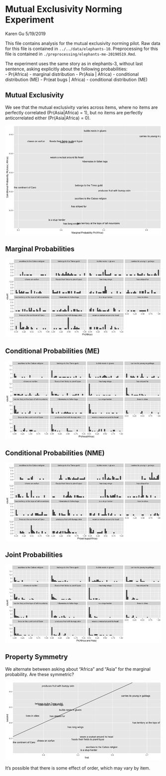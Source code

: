 Mutual Exclusivity Norming Experiment
================
Karen Gu
5/19/2019

This file contains analysis for the mutual exclusivity norming pilot.
Raw data for this file is contained in `../../data/elephants-10`.
Preprocessing for this file is contained in
`./preprocessing/elephants-me-20190519.Rmd`.

The experiment uses the same story as in elephants-3, without last
sentence, asking explicitly about the following probabilities:  
\- Pr(Africa) - marginal distribution - Pr(Asia | Africa) - conditional
distribution (ME) - Pr(eat bugs | Africa) - conditional distribution
(ME)

## Mutual Exclusivity

We see that the mutual exclusivity varies across items, where no items
are perfectly correlated (Pr(Asia|Africa) = 1), but no items are
perfectly anticorrelated either (Pr(Asia|Africa) = 0).

![](elephants-me_files/figure-gfm/unnamed-chunk-1-1.png)<!-- -->

## Marginal Probabilities

![](elephants-me_files/figure-gfm/unnamed-chunk-2-1.png)<!-- -->

## Conditional Probabilities (ME)

![](elephants-me_files/figure-gfm/unnamed-chunk-3-1.png)<!-- -->

## Conditional Probabilities (NME)

![](elephants-me_files/figure-gfm/unnamed-chunk-4-1.png)<!-- -->

## Joint Probabilities

![](elephants-me_files/figure-gfm/unnamed-chunk-5-1.png)<!-- -->

## Property Symmetry

We alternate between asking about “Africa” and “Asia” for the marginal
probability. Are these symmetric?

![](elephants-me_files/figure-gfm/unnamed-chunk-6-1.png)<!-- -->

It’s possible that there is some effect of order, which may vary by
item.
